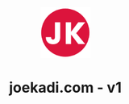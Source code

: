 <div align="center">
  <img alt="Logo" src="public/favicon.png" width="100" />
</div>
<h1 align="center">
  joekadi.com - v1
</h1>